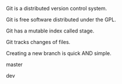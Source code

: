 Git is a distributed version control system.

Git is free software distributed under the GPL.

Git has a mutable index called stage.

Git tracks changes of files.

Creating a new branch is quick AND simple.

master

dev
